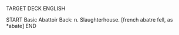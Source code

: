 TARGET DECK
ENGLISH

START
Basic
Abattoir
Back: n. Slaughterhouse. [french abatre fell, as *abate]
END
